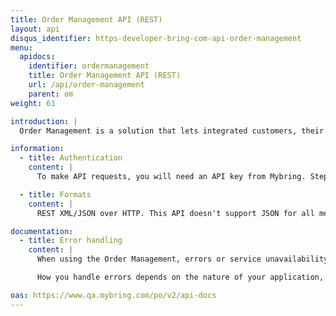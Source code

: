 ```yaml
---
title: Order Management API (REST)
layout: api
disqus_identifier: https-developer-bring-com-api-order-management
menu:
  apidocs:
    identifier: ordermanagement
    title: Order Management API (REST)
    url: /api/order-management
    parent: om
weight: 61

introduction: |
  Order Management is a solution that lets integrated customers, their suppliers and Bring exchange order level information across the life cycle of customers' orders. Suppliers can use the API to fetch order details, and to create packaging lists with transport details. Bring collects, structures and enriches the order information with transport and event details, and makes it available to the customer.

information:
  - title: Authentication
    content: |
      To make API requests, you will need an API key from Mybring. Steps for getting a key and description of headers can be found on the general API [Getting Started / Authentication](/api/#authentication) page.

  - title: Formats
    content: |
      REST XML/JSON over HTTP. This API doesn't support JSON for all methods yet. Look in the example section to see which are supported.

documentation:
  - title: Error handling
    content: |
      When using the Order Management, errors or service unavailability can occur, although we do our utmost to prevent any downtime. Thus it is important to use timeouts and other error handling techniques when making requests to the service.

      How you handle errors depends on the nature of your application, but one strategy for handling such situations is by providing a failover if the shipping guide responds with an error or does not respond at all (timeout).

oas: https://www.qa.mybring.com/po/v2/api-docs
---
```

